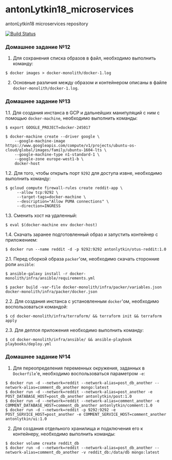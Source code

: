 # antonLytkin18_microservices
antonLytkin18 microservices repository

[![Build Status](https://travis-ci.com/otus-devops-2019-02/antonLytkin18_microservices.svg?branch=master)](https://travis-ci.com/otus-devops-2019-02/antonLytkin18_microservices)

### Домашнее задание №12

1. Для сохранения списка образов в файл, необходимо выполнить команду:

`$ docker images > docker-monolith/docker-1.log`

2. Основные различия между образом и контейнером описаны в файле `docker-monolith/docker-1.log`.

### Домашнее задание №13

1.1. Для создания инстанса в GCP и дальнейших манипуляций с ним с помощью `docker-machine`, необходимо выполнить команды:

`$ export GOOGLE_PROJECT=docker-245017`
````
$ docker-machine create --driver google \
    --google-machine-image https://www.googleapis.com/compute/v1/projects/ubuntu-os-cloud/global/images/family/ubuntu-1604-lts \
    --google-machine-type n1-standard-1 \
    --google-zone europe-west1-b \
    docker-host
````

1.2. Для того, чтобы открыть порт `9292` для доступа извне, необходимо выполнить команду:
````
$ gcloud compute firewall-rules create reddit-app \
     --allow tcp:9292 \
     --target-tags=docker-machine \
     --description="Allow PUMA connections" \
     --direction=INGRESS 
````

1.3. Сменить хост на удаленный:

`$ eval $(docker-machine env docker-host)`

1.4. Скачать заранее подготовленный образ и запустить контейнер с приложением:

`$ docker run --name reddit -d -p 9292:9292 antonlytkin/otus-reddit:1.0`

2.1. Перед сборкой образа `packer`'ом, необходимо скачать сторонние роли `ansible`:

`$ ansible-galaxy install -r docker-monolith/infra/ansible/requirements.yml`

`$ packer build -var-file docker-monolith/infra/packer/variables.json docker-monolith/infra/packer/docker.json`

2.2. Для создания инстанса с установленным `docker`'ом, необходимо воспользоваться командой:

`$ cd docker-monolith/infra/terraform/ && terraform init && terraform apply`

2.3. Для деплоя приложения необходимо выполнить команду:

`$ cd docker-monolith/infra/ansible/ && ansible-playbook playbooks/deploy.yml`

### Домашнее задание №14

1. Для переопределения переменных окружения, заданных в `Dockerfile`'е, необходимо воспользоваться параметром `-e`:

````
$ docker run -d --network=reddit --network-alias=post_db_another --network-alias=comment_db_another mongo:latest
$ docker run -d --network=reddit --network-alias=post_another -e POST_DATABASE_HOST=post_db_another antonlytkin/post:1.0
$ docker run -d --network=reddit --network-alias=comment_another -e COMMENT_DATABASE_HOST=comment_db_another antonlytkin/comment:1.0
$ docker run -d --network=reddit -p 9292:9292 -e POST_SERVICE_HOST=post_another -e COMMENT_SERVICE_HOST=comment_another antonlytkin/ui:1.0
````

2. Для создания отдельного хранилища и подключения его к контейнеру, необходимо выполнить команды:

````
$ docker volume create reddit_db
$ docker run -d --network=reddit --network-alias=post_db_another --network-alias=comment_db_another -v reddit_db:/data/db mongo:latest
```` 
